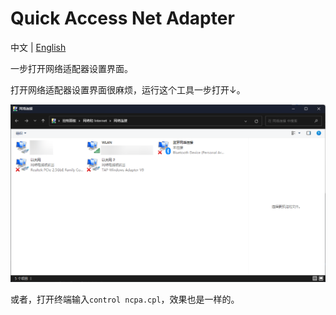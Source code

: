 # Quick Access Net Adapter

中文 | [English](README.md)

一步打开网络适配器设置界面。

打开网络适配器设置界面很麻烦，运行这个工具一步打开↓。

![网络适配器设置界面](assets/doc/network_adapter_settings_interface.png)

或者，打开终端输入`control ncpa.cpl`，效果也是一样的。

